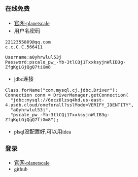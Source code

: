 <span  style="font-family: Simsun,serif; font-size: 17px; ">

### 在线免费

- [官网-planetscale](https://app.planetscale.com/everforcc/oneforall)
- 用户名密码
~~~
2212355809@qq.com
c.c.C.C.566411
~~~

~~~
Username:a0yhrwlul53j
Password:pscale_pw_-Yb-3tlCQj1TxxksyjnWlIB3g-ZfgKgLGjQgQ7tiGm8
~~~

- jdbc连接

~~~
Class.forName("com.mysql.cj.jdbc.Driver");
Connection conn = DriverManager.getConnection(
  "jdbc:mysql://6ocz8lzsq4hd.us-east-4.psdb.cloud/oneforall?sslMode=VERIFY_IDENTITY",
  "a0yhrwlul53j",
  "pscale_pw_-Yb-3tlCQj1TxxksyjnWlIB3g-ZfgKgLGjQgQ7tiGm8");
~~~

- plsql没配置好,可以用idea

### 登录

- [官网-planetscale](https://app.planetscale.com/718497737/welcome)
- github

</span>